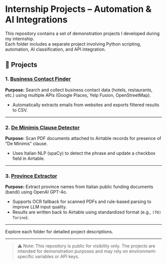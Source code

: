 


# Internship Projects – Automation & AI Integrations

This repository contains a set of demonstration projects I developed during my internship.  
Each folder includes a separate project involving Python scripting, automation, AI classification, and API integration.


## 📁 Projects

### 1. [Business Contact Finder](./business_finder)  
**Purpose:** Search and collect business contact data (hotels, restaurants, etc.) using multiple APIs (Google Places, Yelp Fusion, OpenStreetMap).  
- Automatically extracts emails from websites and exports filtered results to CSV.

---

### 2. [De Minimis Clause Detector](./detect_deminimis)  
**Purpose:** Scan PDF documents attached to Airtable records for presence of “De Minimis” clause.  
- Uses Italian NLP (spaCy) to detect the phrase and update a checkbox field in Airtable.

---

### 3. [Province Extractor](./italian-province-extractor)  
**Purpose:** Extract province names from Italian public funding documents (bandi) using OpenAI GPT-4o.  
- Supports OCR fallback for scanned PDFs and rule-based parsing to improve LLM input quality.  
- Results are written back to Airtable using standardized format (e.g., `(TO) Torino`).

---

Explore each folder for detailed project descriptions.

---

> ⚠️ Note: This repository is public for visibility only. The projects are intended for demonstration purposes and may rely on environment-specific variables or API keys.

